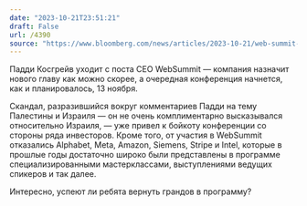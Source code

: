 ```yaml
---
date: "2023-10-21T23:51:21"
draft: False
url: /4390
source: "https://www.bloomberg.com/news/articles/2023-10-21/web-summit-ceo-cosgrave-steps-down-after-israel-controversy"
---
```


Падди Косгрейв уходит с поста CEO WebSummit — компания назначит нового главу как можно скорее, а очередная конференция начнется, как и планировалось, 13 ноября. 

Скандал, разразившийся вокруг комментариев Падди на тему Палестины и Израиля — он не очень комплиментарно высказывался относительно Израиля, — уже привел к бойкоту конференции со стороны ряда инвесторов. Кроме того, от участия в WebSummit отказались Alphabet, Meta, Amazon, Siemens, Stripe и Intel, которые в прошлые годы достаточно широко были представлены в программе специализированными мастерклассами, выступлениями ведущих спикеров и так далее.

Интересно, успеют ли ребята вернуть грандов в программу?
